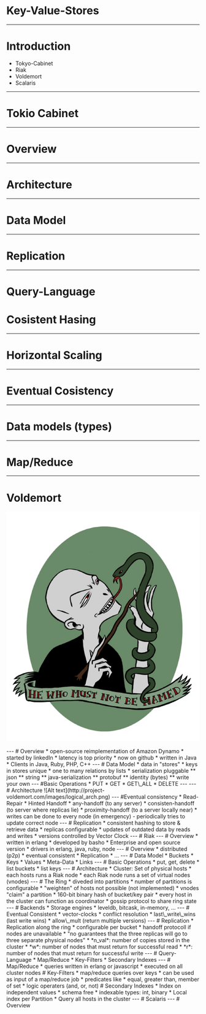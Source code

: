 # Key-Value-Stores

---

# Introduction

* Tokyo-Cabinet
* Riak
* Voldemort
* Scalaris

---

# Tokio Cabinet

---

# Overview


---
# Architecture

---

# Data Model

---

# Replication


---

# Query-Language


# Cosistent Hasing

---

# Horizontal Scaling

---

# Eventual Cosistency

---

# Data models (types)

---

# Map/Reduce

---

# Voldemort
![Alt text](images/voldemort.png)

<!-- taken from Project Voldemort ppt from http://www.svforum.org/index.cfm?fuseaction=Document.filterdocumentlist&topicRadio=Topic&topicOnly=32&docPublishYear=getAllYears --!>

---

# Overview
* open-source reimplementation of Amazon Dynamo
* started by linkedIn
* latency is top priority
* now on github
* written in Java
* Clients in Java, Ruby, PHP, C++

---
# Data Model
* data in "stores"
* keys in stores unique
* one to many relations by lists
* serialization pluggable
** json
** string
** java-serialization
** protobuf
** identity (bytes)
** write your own

---

#Basic Operations
* PUT
* GET
* GET\_ALL
* DELETE

---

---
# Architecture
![Alt text](http://project-voldemort.com/images/logical_arch.png)
<!-- taken from http://project-voldemort.com/design.php --!>
---

#Eventual consistency
* Read-Repair
* Hinted Handoff
    * any-handoff (to any server)
    * consisten-handoff (to server where replicas lie)
    * proximity-handoff (to a server locally near)
* writes can be done to every node (in emergency) - periodically tries to update correct node


---

# Replication
* consistent hashing to store & retrieve data
    * replicas configurable
* updates of outdated data by reads and writes
* versions controlled by Vector Clock

---

# Riak

---

# Overview

* written in erlang
* developed by basho
* Enterprise and open source version
* drivers in erlang, java, ruby, node

---

# Overview

* distributed (p2p)
* eventual consistent
* Replication
* ...

---

# Data Model

* Buckets
* Keys
* Values
* Meta-Data
* Links

---

# Basic Operations

* put, get, delete
* list buckets
* list keys

---

# Architecture

* Cluster: Set of physical hosts
* each hosts runs a Riak node
* each Riak node runs a set of virtual nodes (vnodes)

---

# The Ring

* diveded into partitions
    * number of partitions is configurable
    * "weighten" of hosts not possible (not implemented)
* vnodes "claim" a partition
* 160-bit binary hash of bucket/key pair
* every host in the cluster can function as coordinator
* gossip protocol to share ring state

---

# Backends

* Storage engines
    * leveldb, bitcask, in-memory, ...

---

# Eventual Consistent

* vector-clocks
* conflict resolution
    * last\_write\_wins (last write wins)
    * allow\_mult (return multiple versions)

---

# Replication

* Replication along the ring
* configurable per bucket
* handoff protocoll if nodes are unavailable
* "no guarantees that the three replicas will go to three separate physical nodes"
* *n_val*: number of copies stored in the cluster
* *w*: number of nodes that must return for successful read
* *r*: number of nodes that must return for successful write

---

# Query-Language

* Map/Reduce
    * Key-Filters
* Secondary Indexes

---

# Map/Reduce
* queries written in erlang or javascript
* executed on all cluster nodes

# Key-Filters
* map/reduce queries over keys
* can be used as input of a map/reduce job
* predicates like
    * equal, greater than, member of set
* logic operaters (and, or, not)

# Secondary Indexes
* Index on independent values
    * schema free
* indexable types: int, binary
* Local index per Partition
* Query all hosts in the cluster

---

# Scalaris

---

# Overview
